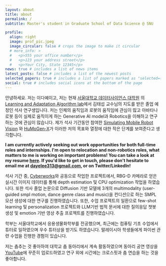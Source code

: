 ```yaml
---
layout: about
title: about
permalink: /
subtitle: Master's student in Graduate School of Data Science @ SNU

profile:
  align: right
  image: prof_pic.jpeg
  image_circular: false # crops the image to make it circular
  # more_info: >
  #   <p>555 your office number</p>
  #   <p>123 your address street</p>
  #   <p>Your City, State 12345</p>
news: true # includes a list of news items 
latest_posts: false # includes a list of the newest posts 
selected_papers: true # includes a list of papers marked as "selected={true}"
social: true # includes social icons at the bottom of the page
---
```


안녕하세요. 저는 이다예이고, 저는 현재 [서울대학교 데이터사이언스 대학원][gsds] 의 [Learning and Adaptation Algorithm lab][laal]에서 김태섭 교수님의 지도를 받은 졸업 예정인 석사 연구생입니다. 저는 인체의 움직임과 로봇의 움직임에 관심이 많고 아바타나 로봇 등이 실제로 움직이게 하는 Generative AI model과 Robotics을 이해하고 연구하는 것에 관심이 많습니다. 제가 석사 기간동안 참여한 [Simulating Mobile Robot Vision][icaiic_paper] 와 [HuMoGen-X][thesis_paper]가 이러한 저의 목표와 열정에 대한 작은 단계를 보여준다고 생각합니다. 

**I am currently actively seeking out work opportunities for both full-time roles and internships. I'm open to relocation and non-robotics roles, what matters to me is working on important problems! You can take a look at my resume [here][cv]. If you'd like to get in touch, please don't hesitate to email me at dayelee313@gmail.com, or on Twitter/LinkedIn!**

석사 기간 중, [Cyberworks][cyberworks]와 공동으로 작업한 프로젝트에서, RBG-D 카메라로 얻은 실시간 이미지 데이터를 통해 depth estimation 및 CPU optimization 작업을 하였습니다. 또한 석사 졸업 논문으로 Diffusion 기반 모델에 3개의 multimodality (user-guided smpl motion, dance genre class and music)을 컨디션으로 하는 SMPL 모션 생성에 대한 연구를 진행하였습니다. 또한, 수업 프로젝트의 일환으로 few-shot learning 및 personalization 프로젝트와 LLM기반 법적 문서에 대한 질의응답 챗봇 생성 및 emotion 기반 영상 추출 프로젝트를 진행하였습니다. 

학부는 서울대학교에서 응용생물화학부를 전공했으며, 최근에는 컴퓨팅 기초 수업에서 튜터로 일하였으며 우수 튜터상을 받기도 하였습니다. 말레이시아 학생들에게 파이썬 관련 수업을 진행한 경험이 있습니다. 

저는 춤추는 것 좋아하여 대학교 춤 동아리에서 계속 활동하였으며 동아리 공연 영상을 [YouTube][Goahead]에 꾸준히 업로드하였고 연구 외에 시간에는 크로스핏과 춤 연습을 하는 것을 좋아합니다.

[gsds]: https://gsds.snu.ac.kr/
[laal]: https://www.snu-laal.com/
[icaiic_paper]: https://ieeexplore.ieee.org/document/10920652 
[thesis_paper]: ?
[cyberworks]: https://www.cyberworksrobotics.com/
[uoft]: https://www.utoronto.ca/
[utmr]: https://utmrobotics.com/
[Goahead]: https://www.youtube.com/@goahead4925
[cv]: /assets/pdf/20250821_Resume.pdf

<!-- announcements:
  enabled: true # includes a list of news items
  scrollable: true # adds a vertical scroll bar if there are more than 3 news items
  limit: 5 # leave blank to include all the news in the `_news` folder

latest_posts:
  enabled: true
  scrollable: true # adds a vertical scroll bar if there are more than 3 new posts items
  limit: 3 # leave blank to include all the blog posts
---

Write your biography here. Tell the world about yourself. Link to your favorite [subreddit](http://reddit.com). You can put a picture in, too. The code is already in, just name your picture `prof_pic.jpg` and put it in the `img/` folder.

Put your address / P.O. box / other info right below your picture. You can also disable any of these elements by editing `profile` property of the YAML header of your `_pages/about.md`. Edit `_bibliography/papers.bib` and Jekyll will render your [publications page](/al-folio/publications/) automatically.

Link to your social media connections, too. This theme is set up to use [Font Awesome icons](https://fontawesome.com/) and [Academicons](https://jpswalsh.github.io/academicons/), like the ones below. Add your Facebook, Twitter, LinkedIn, Google Scholar, or just disable all of them. -->

